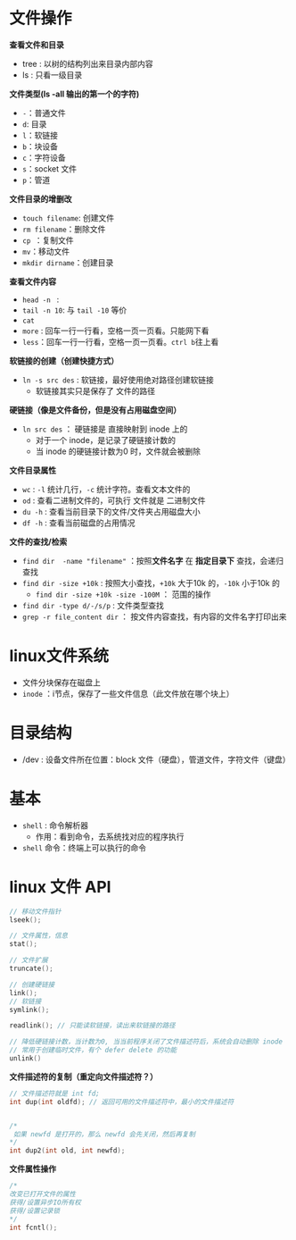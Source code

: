 # 文件操作

**查看文件和目录**

* tree : 以树的结构列出来目录内部内容
* ls : 只看一级目录

**文件类型(ls -all 输出的第一个的字符)**

* `-`：普通文件
* `d`: 目录
* `l`：软链接
* `b`：块设备
* `c`：字符设备
* `s`：socket 文件
* `p`：管道

**文件目录的增删改**

* `touch filename`: 创建文件
* `rm filename`：删除文件
* `cp `：复制文件
* `mv`：移动文件
* `mkdir dirname`：创建目录

**查看文件内容**

* `head -n ` : 
* `tail -n 10`: 与 `tail -10` 等价
* `cat`
* `more` : 回车一行一行看，空格一页一页看。只能网下看
* `less`：回车一行一行看，空格一页一页看。`ctrl b`往上看



**软链接的创建（创建快捷方式）**

* `ln -s src des` : 软链接，最好使用绝对路径创建软链接
  * 软链接其实只是保存了 文件的路径

**硬链接（像是文件备份，但是没有占用磁盘空间）**

* `ln src des`  ： 硬链接是 直接映射到 inode 上的
  * 对于一个 inode，是记录了硬链接计数的
  * 当 inode 的硬链接计数为0 时，文件就会被删除



**文件目录属性**

* `wc` : `-l` 统计几行，`-c` 统计字符。查看文本文件的
* `od` : 查看二进制文件的，可执行 文件就是 二进制文件
* `du -h` : 查看当前目录下的文件/文件夹占用磁盘大小
* `df -h` : 查看当前磁盘的占用情况 



**文件的查找/检索**

* `find dir  -name "filename"` ：按照**文件名字** 在 **指定目录下** 查找，会递归查找
* `find dir -size +10k` : 按照大小查找，`+10k` 大于10k 的，`-10k` 小于10k 的
  * `find dir -size +10k -size -100M` ： 范围的操作
* `find dir -type d/-/s/p` : 文件类型查找
* `grep -r file_content dir` ： 按文件内容查找，有内容的文件名字打印出来







# linux文件系统

* 文件分块保存在磁盘上
* `inode` ：i节点，保存了一些文件信息（此文件放在哪个块上）



# 目录结构

* /dev : 设备文件所在位置：block 文件（硬盘），管道文件，字符文件（键盘）

# 基本

* `shell` : 命令解析器
  * 作用：看到命令，去系统找对应的程序执行
* `shell` 命令：终端上可以执行的命令






# linux 文件 API

```c++
// 移动文件指针
lseek();

// 文件属性，信息
stat();

// 文件扩展
truncate();

// 创建硬链接
link();
// 软链接
symlink();

readlink(); // 只能读软链接，读出来软链接的路径

// 降低硬链接计数，当计数为0, 当当前程序关闭了文件描述符后，系统会自动删除 inode
// 常用于创建临时文件，有个 defer delete 的功能
unlink()

```



**文件描述符的复制（重定向文件描述符？）**

```c++
// 文件描述符就是 int fd;
int dup(int oldfd); // 返回可用的文件描述符中，最小的文件描述符


/*
 如果 newfd 是打开的，那么 newfd 会先关闭，然后再复制
*/
int dup2(int old, int newfd);

```



**文件属性操作**

```c++
/* 
改变已打开文件的属性
获得/设置异步IO所有权
获得/设置记录锁
*/
int fcntl();
```

